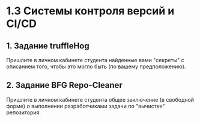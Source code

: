 # 1.3 Системы контроля версий и CI/CD


## 1. Задание truffleHog

Пришлите в личном кабинете студента найденные вами "секреты" с описанием того, чтобы это могло быть (по вашему предположению).

## 2. Задание BFG Repo-Cleaner 

Пришлите в личном кабинете студента общее заключение (в свободной форме) о выполнении разработчиками задачи по "вычистке" репозитория.